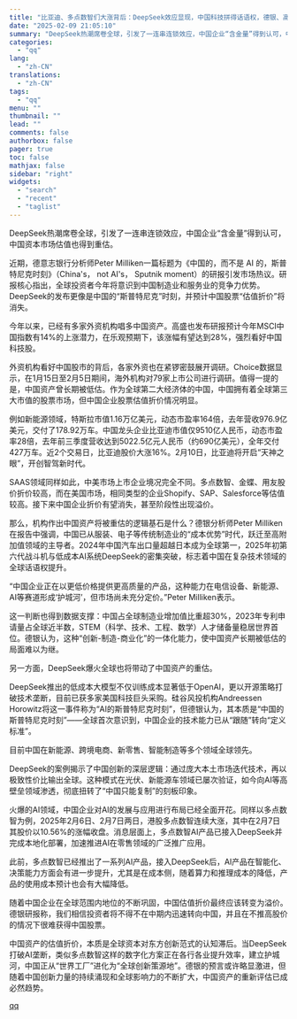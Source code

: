 ```yaml
---
title: "比亚迪、多点数智们大涨背后：DeepSeek效应显现，中国科技拼得话语权，德银、高盛“振臂疾呼”！"
date: "2025-02-09 21:05:10"
summary: "DeepSeek热潮席卷全球，引发了一连串连锁效应，中国企业“含金量”得到认可，中国资本市场估值也得..."
categories:
  - "qq"
lang:
  - "zh-CN"
translations:
  - "zh-CN"
tags:
  - "qq"
menu: ""
thumbnail: ""
lead: ""
comments: false
authorbox: false
pager: true
toc: false
mathjax: false
sidebar: "right"
widgets:
  - "search"
  - "recent"
  - "taglist"
---
```


DeepSeek热潮席卷全球，引发了一连串连锁效应，中国企业“含金量”得到认可，中国资本市场估值也得到重估。

近期，德意志银行分析师Peter Milliken一篇标题为《中国的，而不是 AI 的，斯普特尼克时刻》（China's， not AI's， Sputnik moment）的研报引发市场热议。研报核心指出，全球投资者今年将意识到中国制造业和服务业的竞争力优势。DeepSeek的发布更像是中国的“斯普特尼克”时刻，并预计中国股票“估值折价”将消失。

今年以来，已经有多家外资机构唱多中国资产。高盛也发布研报预计今年MSCI中国指数有14%的上涨潜力，在乐观预期下，该涨幅有望达到28%，强烈看好中国科技股。

外资机构看好中国股市的背后，各家外资也在紧锣密鼓展开调研。Choice数据显示，在1月15日至2月5日期间，海外机构对79家上市公司进行调研。值得一提的是，中国资产曾长期被低估。作为全球第二大经济体的中国，中国拥有着全球第三大市值的股票市场，但中国企业股票估值折价情况明显。

例如新能源领域，特斯拉市值1.16万亿美元，动态市盈率164倍，去年营收976.9亿美元，交付了178.92万车。中国龙头企业比亚迪市值仅9510亿人民币，动态市盈率28倍，去年前三季度营收达到5022.5亿元人民币（约690亿美元），全年交付427万车。近2个交易日，比亚迪股价大涨16%。2月10日，比亚迪将开启“天神之眼”，开创智驾新时代。

SAAS领域同样如此，中美市场上市企业境况完全不同。多点数智、金蝶、用友股价折价较高，而在美国市场，相同类型的企业Shopify、SAP、Salesforce等估值较高。接下来中国企业折价有望消失，甚至阶段性出现溢价。

那么，机构作出中国资产将被重估的逻辑基石是什么？德银分析师Peter Milliken在报告中强调，中国已从服装、电子等传统制造业的“成本优势”时代，跃迁至高附加值领域的主导者。2024年中国汽车出口量超越日本成为全球第一，2025年初第六代战斗机与低成本AI系统DeepSeek的密集突破，标志着中国在复杂技术领域的全球话语权提升。

“中国企业正在以更低价格提供更高质量的产品，这种能力在电信设备、新能源、AI等赛道形成‘护城河’，但市场尚未充分定价。”Peter Milliken表示。

这一判断也得到数据支撑：中国占全球制造业增加值比重超30%，2023年专利申请量占全球近半数，STEM（科学、技术、工程、数学）人才储备量稳居世界首位。德银认为，这种“创新-制造-商业化”的一体化能力，使中国资产长期被低估的局面难以为继。

另一方面，DeepSeek爆火全球也将带动了中国资产的重估。

DeepSeek推出的低成本大模型不仅训练成本显著低于OpenAI，更以开源策略打破技术垄断，目前已获多家美国科技巨头采购。硅谷风投机构Andreessen Horowitz将这一事件称为“AI的斯普特尼克时刻”，但德银认为，其本质是“中国的斯普特尼克时刻”——全球首次意识到，中国企业的技术能力已从“跟随”转向“定义标准”。

目前中国在新能源、跨境电商、新零售、智能制造等多个领域全球领先。

DeepSeek的案例揭示了中国创新的深层逻辑：通过庞大本土市场迭代技术，再以极致性价比输出全球。这种模式在光伏、新能源车领域已屡次验证，如今向AI等高壁垒领域渗透，彻底扭转了“中国只能复制”的刻板印象。

火爆的AI领域，中国企业对AI的发展与应用进行布局已经全面开花。同样以多点数智为例，2025年2月6日、2月7日两日，港股多点数智连续大涨，其中在2月7日其股价以10.56%的涨幅收盘。消息层面上，多点数智AI产品已接入DeepSeek并完成本地化部署，加速推进AI在零售领域的广泛推广应用。

此前，多点数智已经推出了一系列AI产品，接入DeepSeek后，AI产品在智能化、决策能力方面会有进一步提升，尤其是在成本侧，随着算力和推理成本的降低，产品的使用成本预计也会有大幅降低。

随着中国企业在全球范围内地位的不断巩固，中国估值折价最终应该转变为溢价。德银研报称，我们相信投资者将不得不在中期内迅速转向中国，并且在不推高股价的情况下很难获得中国股票。

中国资产的估值折价，本质是全球资本对东方创新范式的认知滞后。当DeepSeek打破AI垄断，类似多点数智这样的数字化方案正在各行各业提升效率，建立护城河，中国正从“世界工厂”进化为“全球创新策源地”。德银的预言或许略显激进，但随着中国创新力量的持续涌现和全球影响力的不断扩大，中国资产的重新评估已成必然趋势。

[qq](https://new.qq.com/rain/a/20250209A060CY00)
